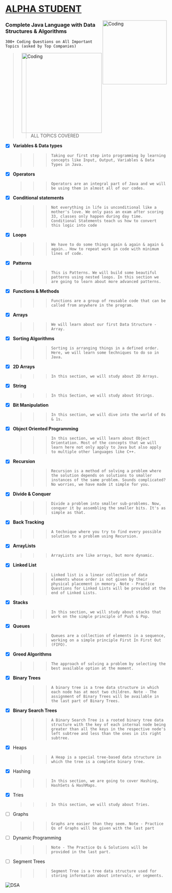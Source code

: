 # [ALPHA STUDENT](https://www.apnacollege.in/course/placement-course-java)

<img align="right" alt="Coding" width="200" src="https://lwfiles.mycourse.app/62a6cd5e1e9e2fbf212d608d-public/6efdd5e7f0d663cf231d0f2040be0a1e.png">

### Complete Java Language with Data Structures & Algorithms

`300+ Coding Questions on All Important Topics (asked by Top Companies)`

<img align="right" alt="Coding" width="250" src="https://th.bing.com/th/id/OIP.umXj7kc766dOPpjavaBmLQHaEo?pid=ImgDet&rs=1">

> > ALL TOPICS COVERED

- [x] **Variables & Data types**
  > > > `Taking our first step into programming by learning concepts like Input, Output, Variables & Data Types in Java.`
- [x] **Operators**
  > > > `Operators are an integral part of Java and we will be using them in almost all of our codes.`
- [x] **Conditional statements**
  > > > `Not everything in life is unconditional like a mother's love. We only pass an exam after scoring 33, classes only happen during day time. Conditional Statements teach us how to convert this logic into code`
- [x] **Loops**
  > > > `We have to do some things again & again & again & again.. How to repeat work in code with minimum lines of code.`
- [x] **Patterns**
  > > > `This is Patterns. We will build some beautiful patterns using nested loops. In this section we are going to learn about more advanced patterns.`
- [x] **Functions & Methods**
  > > > `Functions are a group of reusable code that can be called from anywhere in the program.`
- [x] **Arrays**
  > > > `We will learn about our first Data Structure - Array.`
- [x] **Sorting Algorithms**
  > > > `Sorting is arranging things in a defined order. Here, we will learn some techniques to do so in Java.`
- [x] **2D Arrays**
  > > > `In this section, we will study about 2D Arrays.`
- [x] **String**
  > > > `In this Section, we will study about Strings.`
- [x] **Bit Manipulation**
  > > > `In this section, we will dive into the world of 0s & 1s.`
- [x] **Object Oriented Programming**
  > > > `In this section, we will learn about Object Orientation. Most of the concepts that we will learn here not only apply to Java but also apply to multiple other languages like C++.`
- [x] **Recursion**
  > > > `Recursion is a method of solving a problem where the solution depends on solutions to smaller instances of the same problem. Sounds complicated? No worries, we have made it simple for you.`
- [x] **Divide & Conquer**
  > > > `Divide a problem into smaller sub-problems. Now, conquer it by assembling the smaller bits. It's as simple as that.`
- [x] **Back Tracking**
  > > > `A technique where you try to find every possible solution to a problem using Recursion.`
- [x] **ArrayLists**
  > > > `ArrayLists are like arrays, but more dynamic.`
- [x] **Linked List**
  > > > `Linked list is a linear collection of data elements whose order is not given by their physical placement in memory. Note - Practice Questions for Linked Lists will be provided at the end of Linked Lists.`
- [x] **Stacks**
  > > > `In this section, we will study about stacks that work on the simple principle of Push & Pop.`
- [x] **Queues**
  > > > `Queues are a collection of elements in a sequence, working on a simple principle First In First Out (FIFO).`
- [x] **Greed Algorithms**
  > > > `The approach of solving a problem by selecting the best available option at the moment.`
- [x] **Binary Trees**
  > > > `A binary tree is a tree data structure in which each node has at most two children. Note - The assignment of Binary Trees will be available in the last part of Binary Trees.`
- [x] **Binary Search Trees**
  > > > `A Binary Search Tree is a rooted binary tree data structure with the key of each internal node being greater than all the keys in the respective node's left subtree and less than the ones in its right subtree.`
- [x] Heaps
  > > > `A Heap is a special tree-based data structure in which the tree is a complete binary tree.`
- [x] Hashing
  > > > `In this section, we are going to cover Hashing, HashSets & HashMaps.`
- [x] Tries
  > > > `In this section, we will study about Tries.`
- [ ] Graphs
  > > > `Graphs are easier than they seem. Note - Practice Qs of Graphs will be given with the last part`
- [ ] Dynamic Programming
  > > > `Note - The Practice Qs & Solutions will be provided in the last part.`
- [ ] Segment Trees
  > > > `Segment Tree is a tree data structure used for storing information about intervals, or segments.`

![DSA](https://www.bing.com/images/search?view=detailV2&ccid=2XcaYo6l&id=F8425D1F05D61A01B689551E6B46069DC1B109F1&thid=OIP.2XcaYo6ly7NGcC4ufl0BLgHaCp&mediaurl=https%3a%2f%2fclipground.com%2fimages%2fdsa-clipart-9.jpg&exph=213&expw=594&q=dsa+images&simid=608048347474564357&FORM=IRPRST&ck=088CFF85C59B3BDF4CA277F0C1A1A8F5&selectedIndex=8&ajaxhist=0&ajaxserp=0)
